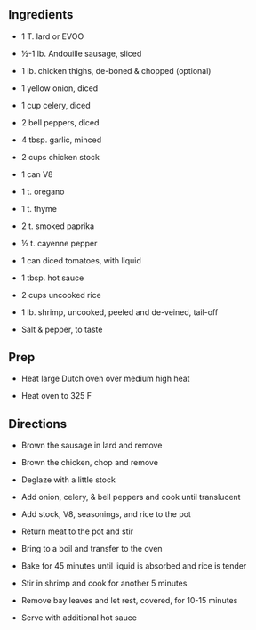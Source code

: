 # 

## Ingredients

- 1 T. lard or EVOO

- ½-1 lb. Andouille sausage, sliced

- 1 lb. chicken thighs, de-boned & chopped (optional)

- 1 yellow onion, diced

- 1 cup celery, diced

- 2 bell peppers, diced

- 4 tbsp. garlic, minced

- 2 cups chicken stock

- 1 can V8

- 1 t. oregano

- 1 t. thyme

- 2 t. smoked paprika

- ½ t. cayenne pepper

- 1 can diced tomatoes, with liquid

- 1 tbsp. hot sauce

- 2 cups uncooked rice

- 1 lb. shrimp, uncooked, peeled and de-veined, tail-off

- Salt & pepper, to taste

## Prep

- Heat large Dutch oven over medium high heat

- Heat oven to 325 F

## Directions

- Brown the sausage in lard and remove

- Brown the chicken, chop and remove

- Deglaze with a little stock

- Add onion, celery, & bell peppers and cook until translucent

- Add stock, V8, seasonings, and rice to the pot

- Return meat to the pot and stir

- Bring to a boil and transfer to the oven

- Bake for 45 minutes until liquid is absorbed and rice is tender

- Stir in shrimp and cook for another 5 minutes

- Remove bay leaves and let rest, covered, for 10-15 minutes

- Serve with additional hot sauce
